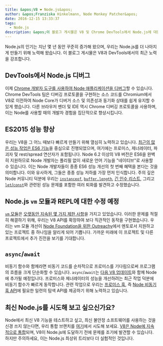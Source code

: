 ```yaml
---
title: &apos;V8 ❤️ Node.js&apos;
author: &apos;Franziska Hinkelmann, Node Monkey Patcher&apos;
date: 2016-12-15 13:33:37
tags:
  - Node.js
description: &apos;이 블로그 게시물은 V8 및 Chrome DevTools에서 Node.js에 대한 지원을 개선하기 위한 최근의 노력들을 강조합니다.&apos;
---
```

Node.js의 인기는 지난 몇 년 동안 꾸준히 증가해 왔으며, 우리는 Node.js를 더 나아지게 만들기 위해 노력해 왔습니다. 이 블로그 게시물은 V8과 DevTools에서의 최근 노력을 강조합니다.

## DevTools에서 Node.js 디버그

이제 [Chrome 개발자 도구를 사용하여 Node 애플리케이션을 디버그](https://medium.com/@paul_irish/debugging-node-js-nightlies-with-chrome-devtools-7c4a1b95ae27#.knjnbsp6t)할 수 있습니다. Chrome DevTools 팀은 디버깅 프로토콜을 구현하는 소스 코드를 Chromium에서 V8로 이전하여 Node Core가 디버거 소스 및 의존성과 동기화 상태를 쉽게 유지할 수 있게 했습니다. 다른 브라우저 벤더 및 IDE 역시 Chrome 디버깅 프로토콜을 사용하며, 이는 Node를 사용할 때의 개발자 경험을 집단적으로 향상시킵니다.

<!--truncate-->
## ES2015 성능 향상

우리는 V8을 그 어느 때보다 빠르게 만들기 위해 열심히 노력하고 있습니다. [최근의 많은 성능 작업은 ES6 기능](https://v8.dev/blog/v8-release-56)을 중심으로 진행되었으며, 여기에는 프로미스, 제너레이터, 파괴자 및 rest/spread 연산자가 포함됩니다. Node 6.2 이상의 V8 버전은 ES6을 완벽히 지원하므로 Node 개발자는 폴리필 없이 새로운 언어 기능을 "네이티브"로 사용할 수 있습니다. 이는 Node 개발자들이 종종 ES6 성능 개선의 첫 번째 혜택을 본다는 것을 의미합니다. 이와 유사하게, 그들은 종종 성능 저하를 가장 먼저 인식합니다. 주의 깊은 Node 커뮤니티 덕분에 우리는 [`instanceof`](https://github.com/nodejs/node/issues/9634), [`buffer.length`](https://github.com/nodejs/node/issues/9006), [긴 인수 리스트](https://github.com/nodejs/node/pull/9643), 그리고 [`let`/`const`](https://github.com/nodejs/node/issues/9729)와 관련된 성능 문제를 포함한 여러 퇴화를 발견하고 수정했습니다.

## Node.js `vm` 모듈과 REPL에 대한 수정 예정

[`vm` 모듈](https://nodejs.org/dist/latest-v7.x/docs/api/vm.html)은 [오랫동안 지속된 몇 가지 제한 사항](https://github.com/nodejs/node/issues/6283)을 가지고 있었습니다. 이러한 문제를 적절히 해결하기 위해, 우리는 V8 API를 확장하여 보다 직관적인 동작을 구현했습니다. 우리는 vm 모듈 개선이 [Node Foundation을 위한 Outreachy](https://nodejs.org/en/foundation/outreachy/)에서 멘토로서 지원하고 있는 프로젝트 중 하나임을 알리게 되어 기쁩니다. 가까운 미래에 이 프로젝트 및 다른 프로젝트에서 추가 진전을 보기를 기대합니다.

## `async`/`await`

비동기 함수와 함께라면 비동기 코드를 순차적으로 프로미스를 기다림으로써 프로그램의 흐름을 크게 단순화할 수 있습니다. `async`/`await`는 [다음 V8 업데이트](https://github.com/nodejs/node/pull/9618)와 함께 Node에 추가될 예정입니다. 프로미스와 제너레이터의 성능을 개선하려는 최근 작업 덕분에 비동기 함수가 빠르게 동작합니다. 관련 작업으로 우리는 [프로미스 훅](https://bugs.chromium.org/p/v8/issues/detail?id=4643), 즉 [Node 비동기 훅 API](https://github.com/nodejs/node-eps/pull/18)에 필요한 일련의 탐색 API를 제공하기 위해 노력하고 있습니다.

## 최신 Node.js를 시도해 보고 싶으신가요?

Node에서 최신 V8 기능을 테스트하고 싶고, 최신 불안정 소프트웨어를 사용하는 것을 신경 쓰지 않는다면, 우리 통합 브랜치를 [여기](https://github.com/v8/node/tree/vee-eight-lkgr)에서 시도해 보세요. [V8은 Node에 지속적으로 통합](https://ci.chromium.org/p/v8/builders/luci.v8.ci/V8%20Linux64%20-%20node.js%20integration)되며, V8이 Node.js에 도달하기 전에 문제를 조기에 발견할 수 있습니다. 하지만 주의하세요, 이는 Node.js 최상위 트리보다 더 실험적인 것입니다.
